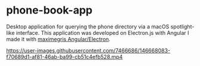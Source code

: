 # phone-book-app
Desktop application for querying the phone directory via a macOS spotlight-like interface. This application was developed on Electron.js with Angular
I made it with [maximegris Angular/Electron](https://github.com/maximegris/angular-electron).

https://user-images.githubusercontent.com/7466686/146668083-f70689d1-af81-46ab-ba99-cb51c4efb528.mp4

